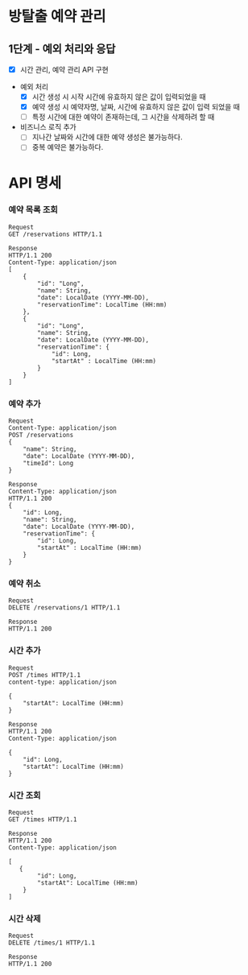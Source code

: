 # 방탈출 예약 관리

## 1단계 - 예외 처리와 응답

- [x] 시간 관리, 예약 관리 API 구현
- 예외 처리
    - [x] 시간 생성 시 시작 시간에 유효하지 않은 값이 입력되었을 때
    - [x] 예약 생성 시 예약자명, 날짜, 시간에 유효하지 않은 값이 입력 되었을 때
    - [ ] 특정 시간에 대한 예약이 존재하는데, 그 시간을 삭제하려 할 때
- 비즈니스 로직 추가
    - [ ] 지나간 날짜와 시간에 대한 예약 생성은 불가능하다.
    - [ ] 중복 예약은 불가능하다.

# API 명세

### 예약 목록 조회

```
Request
GET /reservations HTTP/1.1

Response
HTTP/1.1 200 
Content-Type: application/json
[
    {
        "id": "Long",
        "name": String,
        "date": LocalDate (YYYY-MM-DD),
        "reservationTime": LocalTime (HH:mm)
    },
    {
        "id": "Long",
        "name": String,
        "date": LocalDate (YYYY-MM-DD),
        "reservationTime": {
            "id": Long,
            "startAt" : LocalTime (HH:mm)
        }
    }
]
```

### 예약 추가

```
Request
Content-Type: application/json
POST /reservations
{
    "name": String,
    "date": LocalDate (YYYY-MM-DD),
    "timeId": Long
}

Response
Content-Type: application/json
HTTP/1.1 200 
{
    "id": Long,
    "name": String,
    "date": LocalDate (YYYY-MM-DD),
    "reservationTime": {
        "id": Long,
        "startAt" : LocalTime (HH:mm)
    }
}

```

### 예약 취소

```
Request
DELETE /reservations/1 HTTP/1.1

Response
HTTP/1.1 200
```

### 시간 추가

```
Request
POST /times HTTP/1.1
content-type: application/json

{
    "startAt": LocalTime (HH:mm)
}

Response
HTTP/1.1 200
Content-Type: application/json

{
    "id": Long,
    "startAt": LocalTime (HH:mm)
}
```

### 시간 조회

```
Request
GET /times HTTP/1.1

Response
HTTP/1.1 200 
Content-Type: application/json

[
   {
        "id": Long,
        "startAt": LocalTime (HH:mm)
    }
]
```

### 시간 삭제

```
Request
DELETE /times/1 HTTP/1.1

Response
HTTP/1.1 200
```
